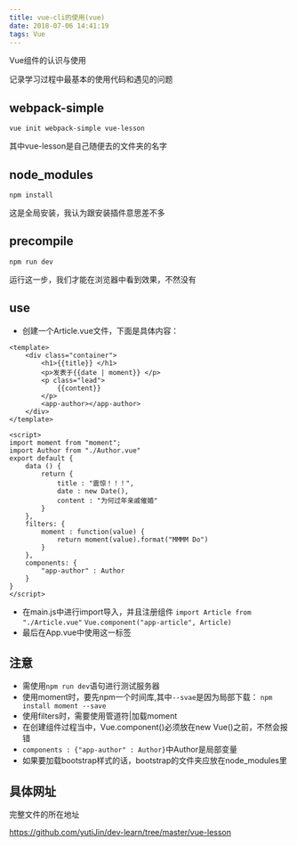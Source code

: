 ```yaml
---
title: vue-cli的使用(vue)
date: 2018-07-06 14:41:19
tags: Vue
---
```


Vue组件的认识与使用

记录学习过程中最基本的使用代码和遇见的问题

## webpack-simple

`vue init webpack-simple vue-lesson`

其中vue-lesson是自己随便去的文件夹的名字

## node_modules

`npm install`

这是全局安装，我认为跟安装插件意思差不多

## precompile

`npm run dev`

运行这一步，我们才能在浏览器中看到效果，不然没有

## use

*  创建一个Article.vue文件，下面是具体内容：

```
<template>
    <div class="container">
        <h1>{{title}} </h1>
        <p>发表于{{date | moment}} </p>
        <p class="lead"> 
            {{content}}
        </p>
        <app-author></app-author>
    </div>
</template>

<script>
import moment from "moment";
import Author from "./Author.vue"
export default {
    data () {
        return {
            title : "震惊！！！",
            date : new Date(),
            content : "为何过年亲戚催婚"
        }
    },
    filters: {
        moment : function(value) {
            return moment(value).format("MMMM Do")
        }
    },
    components: {
        "app-author" : Author
    }
}
</script>
```

* 在main.js中进行import导入，并且注册组件
`import Article from "./Article.vue"`
`Vue.component("app-article", Article)`
* 最后在App.vue中使用<app-article>这一标签

## 注意

* 需使用`npm run dev`语句进行测试服务器
* 使用moment时，要先npm一个时间库,其中`--svae`是因为局部下载：
`npm install moment --save` 
* 使用filters时，需要使用管道符|加载moment
* 在创建组件过程当中，Vue.component()必须放在new Vue()之前，不然会报错
* `components : {"app-author" : Author}`中Author是局部变量
* 如果要加载bootstrap样式的话，bootstrap的文件夹应放在node_modules里

## 具体网址

完整文件的所在地址

https://github.com/yutiJin/dev-learn/tree/master/vue-lesson
